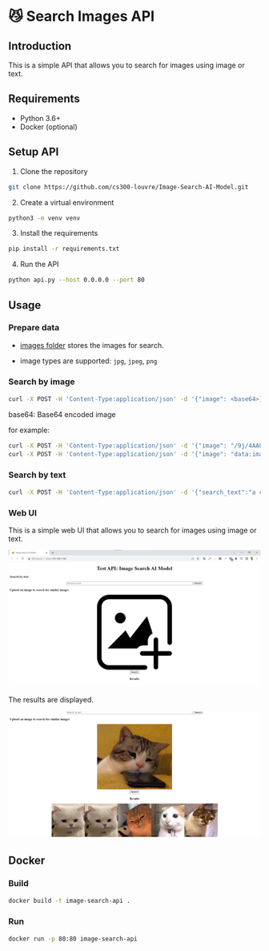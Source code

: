 # 😼 Search Images API

## Introduction

This is a simple API that allows you to search for images using image or text.

## Requirements

- Python 3.6+
- Docker (optional)

## Setup API

1. Clone the repository

```bash
git clone https://github.com/cs300-louvre/Image-Search-AI-Model.git
```

2. Create a virtual environment

```bash
python3 -m venv venv
```

3. Install the requirements

```bash
pip install -r requirements.txt
```

4. Run the API

```bash
python api.py --host 0.0.0.0 --port 80
```

## Usage

### Prepare data

- [images folder](images) stores the images for search.

- image types are supported: `jpg`, `jpeg`, `png`

### Search by image

```bash
curl -X POST -H 'Content-Type:application/json' -d '{"image": <base64>}' http://localhost:80/search
```

base64: Base64 encoded image

for example:

```bash
curl -X POST -H 'Content-Type:application/json' -d '{"image": "/9j/4AAQSkZJRgAB..."}' http://localhost:80/search
curl -X POST -H 'Content-Type:application/json' -d '{"image": "data:image/png;base64,/9j/4AAQSkZJRgAB..."}' http://localhost:80/search
```

### Search by text

```bash
curl -X POST -H 'Content-Type:application/json' -d '{"search_text":"a cat"}' 192.168.1.144:80/api
```

### Web UI

This is a simple web UI that allows you to search for images using image or text.

![Image](res\webUI.png)

The results are displayed.

![Image](res\webUI_results.png)

## Docker

### Build

```bash
docker build -t image-search-api .
```

### Run

```bash
docker run -p 80:80 image-search-api
```

